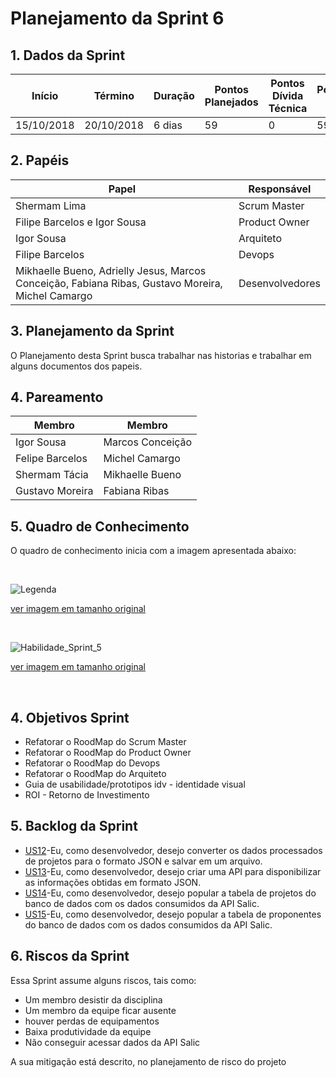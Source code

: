 ---
---

# Planejamento da Sprint 6

## 1. Dados da Sprint 

| Início | Término | Duração | Pontos Planejados | Pontos Dívida Técnica | Pontuação Total |
|----------|----------|----------|----------|----------|----------|
| 15/10/2018 | 20/10/2018 | 6 dias | 59 | 0 | 59 |


## 2. Papéis 

|    Papel |     Responsável |
|-----|-----|
| Shermam Lima | Scrum Master |
| Filipe Barcelos e Igor Sousa | Product Owner |
| Igor Sousa | Arquiteto |
| Filipe Barcelos | Devops |
| Mikhaelle Bueno, Adrielly Jesus, Marcos Conceição, Fabiana Ribas, Gustavo Moreira, Michel Camargo | Desenvolvedores |

## 3. Planejamento da Sprint 

O Planejamento desta Sprint busca trabalhar nas historias e trabalhar em alguns documentos dos papeis.

## 4. Pareamento 

| Membro  | Membro |
|---|---|
| Igor Sousa  | Marcos Conceição  |
| Felipe Barcelos | Michel Camargo |
| Shermam Tácia | Mikhaelle Bueno |
| Gustavo Moreira | Fabiana Ribas |

## 5. Quadro de Conhecimento 
O quadro de conhecimento inicia com a imagem apresentada abaixo:

<br>


![Legenda](https://fga-eps-mds.github.io/2018.2-NaturalSearch/docs/resultado_sprint/image_Sprint3/Legenda.png)

[ver imagem em tamanho original](https://fga-eps-mds.github.io/2018.2-NaturalSearch/docs/resultado_sprint/image_Sprint3/Legenda.png)

<br>

![Habilidade_Sprint_5](https://fga-eps-mds.github.io/2018.2-NaturalSearch/docs/resultado_sprint/image_Sprint6/Habilidade_Sprint_5.png)



[ver imagem em tamanho original](https://fga-eps-mds.github.io/2018.2-NaturalSearch/docs/resultado_sprint/image_Sprint6/Habilidade_Sprint_5.png)

<br>


## 4. Objetivos Sprint

* Refatorar o RoodMap do Scrum Master
* Refatorar o RoodMap do Product Owner
* Refatorar o RoodMap do Devops
* Refatorar o RoodMap do Arquiteto
* Guia de usabilidade/prototipos idv - identidade visual
* ROI - Retorno de Investimento


## 5. Backlog da Sprint

* [US12](https://github.com/fga-eps-mds/2018.2-NaturalSearch/issues/127)-Eu, como desenvolvedor, desejo converter os dados processados de projetos para o formato JSON e salvar em um arquivo.
* [US13](https://github.com/fga-eps-mds/2018.2-NaturalSearch/issues/128)-Eu, como desenvolvedor, desejo criar uma API para disponibilizar as informações obtidas em formato JSON.
* [US14](https://github.com/fga-eps-mds/2018.2-NaturalSearch/issues/129)-Eu, como desenvolvedor, desejo popular a tabela de projetos do banco de dados com os dados consumidos da API Salic.
* [US15](https://github.com/fga-eps-mds/2018.2-NaturalSearch/issues/130)-Eu, como desenvolvedor, desejo popular a tabela de proponentes do banco de dados com os dados consumidos da API Salic.


## 6. Riscos da Sprint
Essa Sprint assume alguns riscos, tais como:
- Um membro desistir da disciplina 
- Um membro da equipe ficar ausente
- houver perdas de equipamentos
- Baixa produtividade da equipe
- Não conseguir acessar dados da API Salic

A sua mitigação está descrito, no planejamento de risco do projeto
